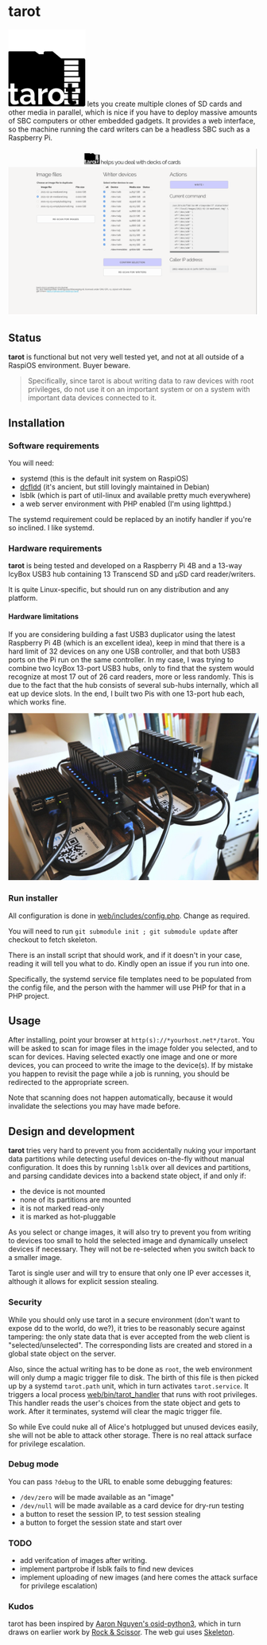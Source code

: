 # tarot
![tarot](/web/graphics/tarot.svg) lets you create multiple clones of SD
cards and other media in parallel, which is nice if you have to deploy
massive amounts of SBC computers or other embedded gadgets. It provides
a web interface, so the machine running the card writers can be a headless
SBC such as a Raspberry Pi.

![Screenshot of main GUI v0.0.2](/doc/screenshot-main-v0.0.2.png)

## Status
**tarot** is functional but not very well tested yet, and not at all outside
of a RaspiOS environment. Buyer beware.

> Specifically, since tarot is about writing data to raw devices with root
> privileges, do not use it on an important system or on a system with
> important data devices connected to it.

## Installation
### Software requirements
You will need:
* systemd (this is the default init system on RaspiOS)
* [dcfldd](http://dcfldd.sourceforge.net/) (it's ancient, but still lovingly
maintained in Debian)
* lsblk (which is part of util-linux and available pretty much everywhere)
* a web server environment with PHP enabled (I'm using lighttpd.)

The systemd requirement could be replaced by an inotify handler if you're
so inclined. I like systemd.

### Hardware requirements
**tarot** is being tested and developed on a Raspberry Pi 4B and a 13-way
IcyBox USB3 hub containing 13 Transcend SD and µSD card reader/writers.

It is quite Linux-specific, but should run on any distribution and any
platform.

#### Hardware limitations
If you are considering building a fast USB3 duplicator using the latest
Raspberry Pi 4B (which is an excellent idea), keep in mind that there is a
hard limit of 32 devices on any one USB controller, and that both USB3 ports
on the Pi run on the same controller.
In my case, I was trying to combine two IcyBox 13-port USB3 hubs, only to find
that the system would recognize at most 17 out of 26 card readers, more or
less randomly.
This is due to the fact that the hub consists of several sub-hubs
internally, which all eat up device slots.
In the end, I built two Pis with one 13-port hub each, which works fine.

![Two Raspberry 4B-based µSD card copying stations](/doc/rpi4b-sd-copy-stations.jpg)

### Run installer
All configuration is done in [web/includes/config.php](/web/includes/config.php). 
Change as required.

You will need to run `git submodule init ; git submodule update` after
checkout to fetch skeleton.

There is an install script that should work, and if it doesn't in your case, 
reading it will tell you what to do.
Kindly open an issue if you run into one.

Specifically, the systemd service file templates need to be populated from
the config file, and the person with the hammer will use PHP for that in a
PHP project.

## Usage
After installing, point your browser at `http(s)://*yourhost.net*/tarot`. You
will be asked to scan for image files in the image folder you selected, and
to scan for devices. Having selected exactly one image and one or more
devices, you can proceed to write the image to the device(s).
If by mistake you happen to revisit the page while a job is running, you
should be redirected to the appropriate screen.

Note that scanning does not happen automatically, because it would
invalidate the selections you may have made before.

## Design and development
**tarot** tries very hard to prevent you from accidentally nuking your
important data partitions while detecting useful devices on-the-fly without
manual configuration. It does this by running `lsblk` over all devices and
partitions, and parsing candidate devices into a backend state object, if and
only if:
* the device is not mounted
* none of its partitions are mounted
* it is not marked read-only
* it is marked as hot-pluggable

As you select or change images, it  will also try to prevent you from 
writing to devices too small to hold the selected image and dynamically
unselect devices if necessary. They will not be re-selected when you switch
back to a smaller image.

Tarot is single user and will try to ensure that only one IP ever accesses
it, although it allows for explicit session stealing.

### Security
While you should only use tarot in a secure environment (don't want to
expose dd to the world, do we?), it tries to be reasonably secure against
tampering: the only state data that is ever accepted from the web client is
"selected/unselected". The corresponding lists are created and stored in a
global state object on the server.

Also, since the actual writing has to be done as `root`, the web environment
will only dump a magic trigger file to disk. The birth of this file is then
picked up by a systemd `tarot.path` unit, which in turn activates
`tarot.service`. It triggers a local process
[web/bin/tarot_handler](/web/bin/tarot_handler) that runs with root
privileges.
This handler reads the user's choices from the state object and gets to
work. After it terminates, systemd will clear the magic trigger file.

So while Eve could nuke all of Alice's hotplugged but unused devices easily,
she will not be able to attack other storage. There is no real attack
surface for privilege escalation.

### Debug mode
You can pass `?debug` to the URL to enable some debugging features:
* `/dev/zero` will be made available as an "image"
* `/dev/null` will be made available as a card device for dry-run testing
* a button to reset the session IP, to test session stealing
* a button to forget the session state and start over

### TODO
* add verifcation of images after writing.
* implement partprobe if lsblk fails to find new devices
* implement uploading of new images (and here comes the attack surface for
privilege escalation)

### Kudos

tarot has been inspired by [Aaron Nguyen's
osid-python3](https://github.com/aaronnguyen/osid-python3), which in turn
draws on earlier work by [Rock &
Scissor](https://github.com/rockandscissor/osid).
The web gui uses [Skeleton](https://getskeleton.com).
